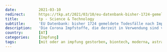 ```yaml
---
date:          2021-03-10
redirect:      https://tkp.at/2021/03/10/eu-datenbank-bisher-1724-gemeldete-todesfaelle-nach-impfungen/
title:         tp - Science & Technology
subtitle:      'EU Datenbank: bisher 1724 gemeldete Todesfälle nach Impfungen'
description:   'Die Corona Impfstoffe, die derzeit in Verwendung sind von BioNTech/Pfizer, Moderna und AstraZeneca, verursachen erheblich mehr Nebenwirkungen und Todesfälle als das bisher jemals bei einem Impfstoff der Fall war. Es wurden auch noch niemals so wenig erprobte und in so kurzer Zeit auf den Markt gebrachte Impfstoffe in derart riesigen Mengen verimpft. Dazu kommt, dass …'
country:       [AT]
categories:    [Impfung]
tags:          [mit oder an impfung gestorben, biontech, moderna, astrazeneca]
---
```

